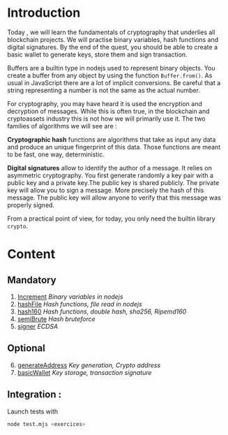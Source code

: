 # Introduction
Today , we will learn the fundamentals of cryptography that underlies all blockchain projects. We will practise binary variables, hash functions and digital signatures. By the end of the quest, you should be able to create a basic wallet to generate keys, store them and sign transaction. 

Buffers are a builtin type in nodejs used to represent binary objects. You create a buffer from any object by using the function `Buffer.from()`. As usual in JavaScript there are a lot of implicit conversions. Be careful that a string representing a number is not the same as the actual number. 

For cryptography, you may have heard it is used the encryption and decryption of messages. While this is often true, in the blockchain and cryptoassets industry this is not how we will primarily use it. The two families of algorithms we will see are : 

**Cryptographic hash** functions are algorithms that take as input any data and produce an unique fingerprint of this data. Those functions are meant to be fast, one way, deterministic. 

**Digital signatures** allow to identify the author of a message. It relies on asymmetric cryptography. You first generate randomly a key pair with a public key and a private key.The public key is shared publicly. The private key will allow you to sign a message. More precisely the hash of this message. The public key will allow anyone to verify that this message was properly signed. 

From a practical point of view, for today, you only need the builtin library `crypto`. 

# Content
## Mandatory
1. [Increment](increment/README.md) _Binary variables in nodejs_
2. [hashFile](hashFile/README.md) _Hash functions, file read in nodejs_
3. [hash160](hash160/README.md) _Hash functions, double hash, sha256, Ripemd160_
4. [semiBrute](semiBrute/README.md) _Hash bruteforce_
5. [signer](signer/README.md) _ECDSA_
## Optional
6. [generateAddress](generateAddress/README.md) _Key generation, Crypto address_
7. [basicWallet](basicWallet/README.md) _Key storage, transaction signature_


## Integration :

Launch tests with 
```sh
node test.mjs <exercices>
```
